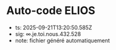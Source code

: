 # Auto-code ELIOS
- ts: 2025-09-21T13:20:50.585Z
- sig: ∞.je.toi.nous.432.528
- note: fichier généré automatiquement